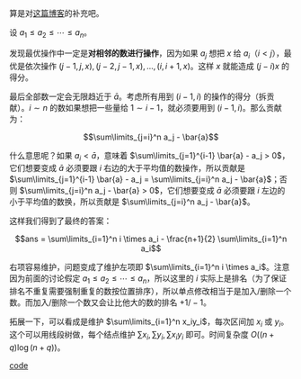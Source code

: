 算是对[这篇博客](https://blog.csdn.net/qq_42101694/article/details/120434808)的补充吧。

设 $a_1 \le a_2 \le \cdots \le a_n$。

发现最优操作中一定是**对相邻的数进行操作**，因为如果 $a_j$ 想把 $x$ 给 $a_i$（$i < j$），最优是依次操作 $(j-1,j,x),(j-2,j-1,x),...,(i,i+1,x)$。这样 $x$ 就能造成 $(j-i)x$ 的得分。

最后全部数一定会无限趋近于 $\bar{a}$。考虑所有用到 $(i-1,i)$ 的操作的得分（拆贡献）。$i \sim n$ 的数如果想把一些量给 $1 \sim i-1$，就必须要用到 $(i-1,i)$。那么贡献为：

$$\sum\limits_{j=i}^n a_j - \bar{a}$$

什么意思呢？如果 $a_i < \bar{a}$，意味着 $\sum\limits_{j=1}^{i-1} \bar{a} - a_j > 0$，它们想要变成 $\bar{a}$ 必须要跟 $i$ 右边的大于平均值的数操作，所以贡献是 $\sum\limits_{j=1}^{i-1} \bar{a} - a_j = \sum\limits_{j=i}^n a_j - \bar{a}$；否则 $\sum\limits_{j=i}^n a_j - \bar{a} > 0$，它们想要变成 $\bar{a}$ 必须要跟 $i$ 左边的小于平均值的数换，所以贡献是 $\sum\limits_{j=i}^n a_j - \bar{a}$。

这样我们得到了最终的答案：

$$ans = \sum\limits_{i=1}^n i \times a_i - \frac{n+1}{2} \sum\limits_{i=1}^n a_i$$

右项容易维护，问题变成了维护左项即 $\sum\limits_{i=1}^n i \times a_i$。注意因为前面的讨论假定 $a_1 \le a_2 \le \cdots \le a_n$，所以这里的 $i$ 实际上是排名（为了保证排名不重复需要强制重复的数按位置排序），所以单点修改相当于是加入/删除一个数。而加入/删除一个数又会让比他大的数的排名 $+1/-1$。

拓展一下，可以看成是维护 $\sum\limits_{i=1}^n x_iy_i$，每次区间加 $x_i$ 或 $y_i$。这个可以用线段树做，每个结点维护 $\sum x_i, \sum y_i, \sum x_i y_i$ 即可。时间复杂度 $O((n + q) \log (n + q))$。

[code](https://atcoder.jp/contests/arc126/submissions/40979284)